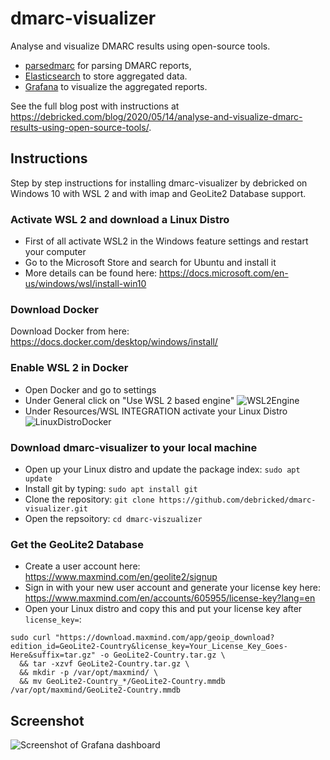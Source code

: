 # dmarc-visualizer

Analyse and visualize DMARC results using open-source tools.

* [parsedmarc](https://github.com/domainaware/parsedmarc) for parsing DMARC reports,
* [Elasticsearch](https://www.elastic.co/) to store aggregated data.
* [Grafana](https://grafana.com/) to visualize the aggregated reports.

See the full blog post with instructions at https://debricked.com/blog/2020/05/14/analyse-and-visualize-dmarc-results-using-open-source-tools/.

## Instructions
Step by step instructions for installing dmarc-visualizer by debricked on Windows 10 with WSL 2 and with imap and GeoLite2 Database support.

### Activate WSL 2 and download a Linux Distro
* First of all activate WSL2 in the Windows feature settings and restart your computer
* Go to the Microsoft Store and search for Ubuntu and install it
* More details can be found here: https://docs.microsoft.com/en-us/windows/wsl/install-win10

### Download Docker
Download Docker from here: https://docs.docker.com/desktop/windows/install/

### Enable WSL 2 in Docker
* Open Docker and go to settings 
* Under General click on "Use WSL 2 based engine"
![WSL2Engine](https://user-images.githubusercontent.com/56894465/132823439-4262e2ef-2de0-4ee3-b000-1d4acd61b137.PNG)
* Under Resources/WSL INTEGRATION activate your Linux Distro
![LinuxDistroDocker](https://user-images.githubusercontent.com/56894465/132823716-0aa72d93-08bd-4485-9638-6f64b455c495.PNG)

### Download dmarc-visualizer to your local machine
* Open up your Linux distro and update the package index: `sudo apt update`
* Install git by typing: `sudo apt install git`
* Clone the repository: `git clone https://github.com/debricked/dmarc-visualizer.git`
* Open the repsoitory: `cd dmarc-viszualizer`

### Get the GeoLite2 Database
* Create a user account here: https://www.maxmind.com/en/geolite2/signup
* Sign in with your new user account and generate your license key here: https://www.maxmind.com/en/accounts/605955/license-key?lang=en
* Open your Linux distro and copy this and put your license key after `license_key=`: 
```
sudo curl "https://download.maxmind.com/app/geoip_download?edition_id=GeoLite2-Country&license_key=Your_License_Key_Goes-Here&suffix=tar.gz" -o GeoLite2-Country.tar.gz \
  && tar -xzvf GeoLite2-Country.tar.gz \
  && mkdir -p /var/opt/maxmind/ \
  && mv GeoLite2-Country_*/GeoLite2-Country.mmdb /var/opt/maxmind/GeoLite2-Country.mmdb
```

## Screenshot

![Screenshot of Grafana dashboard](/big_screenshot.png?raw=true)

